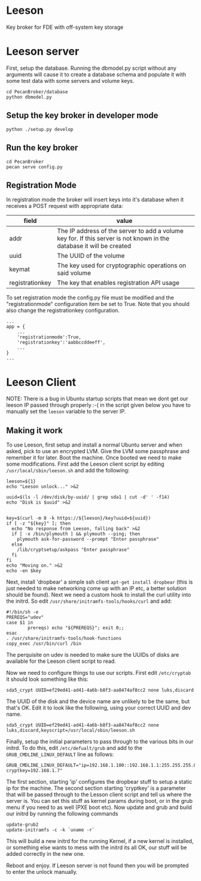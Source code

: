# Leeson
Key broker for FDE with off-system key storage

# Leeson server
First, setup the database. Running the dbmodel.py script without any arguments
will cause it to create a database schema and populate it with some test data
with some servers and volume keys.
```
cd PecanBroker/database
python dbmodel.py
```

Setup the key broker in developer mode
--------------------------------------
```
python ./setup.py develop
```

Run the key broker
------------------
```
cd PecanBroker
pecan serve config.py
```

Registration Mode
-----------------
In registration mode the broker will insert keys into it's database when it receives a POST request with appropriate data:

| field | value |
| ----- | ----- |
| addr  | The IP address of the server to add a volume key for. If this server is not known in the database it will be created |
| uuid | The UUID of the volume |
| keymat | The key used for cryptographic operations on said volume |
| registrationkey | The key that enables registration API usage |

To set registration mode the config.py file must be modified and the
"registrationmode" configuration item be set to True. Note that you should also
change the registrationkey configuration.

```
...
app = {
    ...
    'registrationmode':True,
    'registrationkey':'aabbccddeeff',
    ...
}
...
```


# Leeson Client
NOTE: There is a bug in Ubuntu startup scripts that mean we dont get our leeson
IP passed through properly :-( in the script given below you have to manually
set the `leeson` variable to the server IP.

Making it work
--------------
To use Leeson, first setup and install a normal Ubuntu server and when asked,
pick to use an encrypted LVM. Give the LVM some passphrase and remember it for
later. Boot the machine. Once booted we need to make some modifications. First
add the Leeson client script by editing `/usr/local/sbin/leeson.sh` and add the
following:
```
leeson=${1}
echo "Leeson unlock..." >&2

uuid=$(ls -l /dev/disk/by-uuid/ | grep sda1 | cut -d' ' -f14)
echo "Disk is $uuid" >&2


key=$(curl -m 8 -k https://${leeson}/key?uuid=${uuid})
if [ -z "${key}" ]; then
  echo "No response from Leeson, falling back" >&2
  if [ -x /bin/plymouth ] && plymouth --ping; then
    plymouth ask-for-password --prompt "Enter passphrase"
  else
    /lib/cryptsetup/askpass "Enter passphrase"
  fi
fi
echo "Moving on." >&2
echo -en $key
```

Next, install 'dropbear' a simple ssh client `apt-get install dropbear` (this is
just needed to make networking come up with an IP etc, a better solution should
be found). Next we need a custom hook to install the curl utility into the
initrd. So edit `/usr/share/initramfs-tools/hooks/curl` and add:

```
#!/bin/sh -e
PREREQS="udev"
case $1 in
        prereqs) echo "${PREREQS}"; exit 0;;
esac
. /usr/share/initramfs-tools/hook-functions
copy_exec /usr/bin/curl /bin
```

The perquisite on udev is needed to make sure the UUIDs of disks are available
for the Leeson client script to read.

Now we need to configure things to use our scripts. First edit `/etc/cryptab`
it should look something like this:
```
sda5_crypt UUID=ef29ed41-ad41-4a6b-b8f3-aa8474af8cc2 none luks,discard
```
The UUID of the disk and the device name are unlikely to be the same, but that's
OK. Edit it to look like the following, using your correct UUID and dev name.

```
sda5_crypt UUID=ef29ed41-ad41-4a6b-b8f3-aa8474af8cc2 none luks,discard,keyscript=/usr/local/sbin/leeson.sh
```

Finally, setup the initial parameters to pass through to the various bits in our
initrd. To do this, edit `/etc/defualt/grub` and add to the
`GRUB_CMDLINE_LINUX_DEFAULT` line as follows:

```
GRUB_CMDLINE_LINUX_DEFAULT="ip=192.168.1.100::192.168.1.1:255.255.255.0:decrypt:eth0:off cryptkey=192.168.1.7"
```

The first section, starting 'ip' configures the dropbear stuff to setup a static
ip for the machine. The second section starting 'cryptkey' is a parameter that
will be passed through to the Lesson client script and tell us where the server
is. You can set this stuff as kernel params during boot, or in the grub menu if
you need to as well (PXE boot etc). Now update and grub and build our initrd by
running the following commands

```
update-grub2
update-initramfs -c -k `uname -r`
```

This will build a new initrd for the running Kernel, if a new kernel is installed,
or something else wants to mess with the initrd its all OK, our stuff will be
added correctly in the new one.

Reboot and enjoy. If Leeson server is not found then you will be prompted to
enter the unlock manually.
